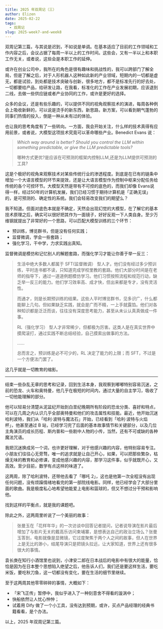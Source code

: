 ```yaml
---
title: 2025 年双周记（三）
author: Elizen
date: 2025-02-22
tags:
  - 双周记
slug: 2025-week7-and-week8
---
```


双周记第三篇，与其说是迟到，不如说是单调。在基本适应了目前的工作领域和工作内容之后，会议占据了每周一半以上的工作时间。这些会，又有一半以上和本职工作无关，或者说，这些会是本职工作的延伸。

或许在创业公司中，我所在的角色是很有趣味和挑战性的，我可以跨部门了解全局，但是了解之后，对于人形机器人这种如此新的产业领域，短期内的一切都是虚无，都是试验，到处都是技术突破与创新，很多地方，都不是标准先行的好去处，一切都要给产品，给研发让路，在我看，标准化的工作在产业发展初期，应该退到二线，去做一些供应链或者产业协同的工作，或许是更好的选择。

众多的会议，还是有些乐趣的，可以提供不同的视角观察技术的演进，每周各种例会上吸收新鲜的，可以说是烫手的新东西，新思路，新方案，可以看到朝气蓬勃的同事们热情的投入，倒是一种从未有过的体验。

也让我的思考角度有了一些转向。一方面，我会开始关注，什么样的技术真得有应用前景，或者说，大模型这项技术究竟可以革命哪些产业。Benedict Evans 说：

> *Which way around is better? Should you control the LLM within something predictable, or give the LLM predictable tools?*
> 
> 哪种方式更优?是应该在可预测的框架内控制LLM,还是为LLM提供可预测的工具?

这是个极好的视角来观察技术对某些传统行业的渗透程度。到底是在已有的链条中增加一个大语言模型的环节来提效，还是让大语言模型作为控制中枢来分配任务给传统的各个可控环节。大模型天然是带有不可控的底色的，而我们却像 Evans说得一样，经过50年的计算机发展，我们已经习惯于期待计算机是「正确无误」的，是可预测的、确定性的系统。我们会轻易改变我们的期望么？

我不知道。但面对底色本就是不确定，天然会出现幻觉的大模型，在了解它的基本技术原理之后，确实可以很好把其作为一面镜子，好好反观一下人类自身。至少万维钢就提出了非常好的一个思路，可以匹配大模型训练的三个环节：

- 预训练，博览群书，但是没有任何实践；
- 监督微调，学会一些套路；
- 强化学习，干中学，力求实践出真知。

监督微调是模仿和记忆别⼈的解题套路，⽽强化学习才能让你善于举⼀反三：

> 生活中绝大多数人都属于 SFT(监督微调） 型人才。他们没有经过多少预训练，平时连书都不读，只知道完成学校里教的套路。他们大部分时间是在老师的指导下，通过一道道例题模仿学习。他们习惯按照流程和规范行动，缺乏举一反三的能力。他们学习效率高、成才快，但出来都是专才，没有灵活性。
> 
> 而通才，则是长期预训练的结果。这些人平时博览群书，见多识广，什么都能聊上几句。但如果缺乏实践，就会是广而不精，一上手就露馅。他们对各种知识都是泛泛而谈，往往没有深度思考能力，甚至从未认认真真做成一件事。
> 
> RL（强化学习） 型人才非常稀少，但都极为厉害。这类人是在真实世界中摸爬滚打，通过实践不断总结经验，自己摸索出做事的方法。
> 
> ……
> 
> 总而言之，预训练是必不可少的，RL 决定了能力的上限；而 SFT，不过是一个方便法门罢了。

这几乎就是一切教育的缩影。

----

结束一些杂乱无章的思考和记录，回到生活本身，我观察到嘟嘟特别容易沉迷，之前的恐龙、火车和奥特曼，他几乎在极短的时间内，通过大量的自主学习，吸收了一切他能理解的部分。

他可以轻易分清楚从泥盆纪开始到白垩纪晚期所有阶段的恐龙分类、喜好和特点，可以在几周之内认识几乎全部奥特曼和他们的攻击属性和技能。最近，他开始沉迷哈利波特，我们从「哈利·波特与魔法石」开始，已经看到「哈利·波特与火焰杯」，他甚至通过 B 站，已经学习完了后面的基本故事情节和关键部分，以及几位主角演员的成长历程、斯内普和一些剧中人物的小传，当然，还有不可或缺的各种魔法咒语。

我把沉迷换成另一个词，也许更好理解，对于他感兴趣的内容，他特别容易专注。小朋友们往往心无旁骛，唯一的追求就是让自己开心，如果，可以把那些繁杂，枯燥无味的教育和必修课，变成他感兴趣的内容，那学习这件事，似乎就既开心，又高效。至少目前，数学有点这样的味道了。

这两周，除了哈利波特，还带他去看了「哪吒 2」，这也是他第一次全程没有出现任何问题，没有烦躁情绪地看完的第一部院线电影。同样，他已经学会了大部分里面的歌曲。我是极度私心地希望他能爱上电影和篮球的，但又不想过分干预和影响他。

找到这样的平衡点，就是我的课题吧。

除此之外，这两周里听说了一个美丽的故事：

> 张曼玉在「花样年华」的一次访谈中回答记者提问，记者说导演在影片最后增加了与影片无关的戴高乐访问柬埔寨，是想表达自己的政治立场么？张曼玉答到，电影就像是显微镜，它过度聚焦于两个人之间的故事，但人在世界上是无比的渺小，结尾导演只是把镜头拉远，让大家知道，世界上还有很多很大的事情。

袁长庚在知行小酒馆里也说到，小津安二郎在日本战后的电影中有很大的能量，恰恰是因为在日本整个思想陷入绝望之后，他告诉人们，我们还是要这样生活，要吃米饭，要吃秋刀鱼，这一切都没有变化，要在生活的细节里继续。 

至于这两周其他零零碎碎的事情，大概如下：

- 「宋飞正传」暂停中，我似乎进入了一种刻意舍不得看的漩涡中；
- 快船依然让人忧心忡忡；
- 试着用 Dify 做了一个小工具，没有达到预期，或许，买点产品经理的经典书籍看看，是个办法。

以上，2025 年双周记第三篇。